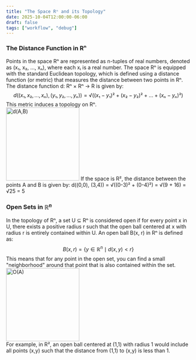 ```yaml
---
title: "The Space Rⁿ and its Topology"
date: 2025-10-04T12:00:00-06:00
draft: false
tags: ["workflow", "debug"]
---
```


### The Distance Function in Rⁿ
Points in the space Rⁿ are represented as n-tuples of real numbers, denoted as (x₁, x₂, ..., xₙ), where each xᵢ is a real number. The space Rⁿ is equipped with the standard Euclidean topology, which is defined using a distance function (or metric) that measures the distance between two points in Rⁿ. The distance function d: Rⁿ × Rⁿ → R is given by:
$$d((x₁, x₂, ..., xₙ), (y₁, y₂, ..., yₙ)) = √((x₁ - y₁)² + (x₂ - y₂)² + ... + (xₙ - yₙ)²)$$
This metric induces a topology on Rⁿ.<br>
<img src="/images/d(A,B).png" alt="d(A,B)" width="200"/>
If the space is R², the distance between the points A and B is given by:
d((0,0), (3,4)) = √((0-3)² + (0-4)²) = √(9 + 16) = √25 = 5<br>

### Open Sets in $\mathbb{R}^n$
In the topology of Rⁿ, a set U ⊆ Rⁿ is considered open if for every point x in U, there exists a positive radius r such that the open ball centered at x with radius r is entirely contained within U. An open ball B(x, r) in Rⁿ is defined as:
$$
B(x, r) = \lbrace{ y \in \mathbb{R}^n \mid d(x, y) < r \rbrace}
$$
This means that for any point in the open set, you can find a small "neighborhood" around that point that is also contained within the set.<br>
<img src="/images/O(A).png" alt="O(A)" width="200"/><br>
For example, in R², an open ball centered at (1,1) with radius 1 would include all points (x,y) such that the distance from (1,1) to (x,y) is less than 1.<br>


